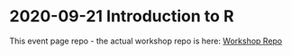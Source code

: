 # 2020-09-21 Introduction to R 

This event page repo - the actual workshop repo is here: [Workshop Repo](https://github.com/MQ-software-carpentry/2020-09-21-intro-to-r-workshop)

